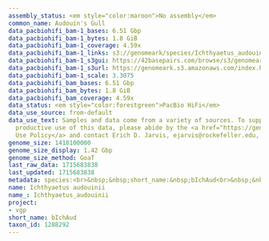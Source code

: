 ```yaml
---
assembly_status: <em style="color:maroon">No assembly</em>
common_name: Audouin's Gull
data_pacbiohifi_bam-1_bases: 6.51 Gbp
data_pacbiohifi_bam-1_bytes: 1.8 GiB
data_pacbiohifi_bam-1_coverage: 4.59x
data_pacbiohifi_bam-1_links: s3://genomeark/species/Ichthyaetus_audouinii/bIchAud1/genomic_data/pacbio_hifi/<br>
data_pacbiohifi_bam-1_s3gui: https://42basepairs.com/browse/s3/genomeark/species/Ichthyaetus_audouinii/bIchAud1/genomic_data/pacbio_hifi/
data_pacbiohifi_bam-1_s3url: https://genomeark.s3.amazonaws.com/index.html?prefix=species/Ichthyaetus_audouinii/bIchAud1/genomic_data/pacbio_hifi/
data_pacbiohifi_bam-1_scale: 3.3075
data_pacbiohifi_bam_bases: 6.51 Gbp
data_pacbiohifi_bam_bytes: 1.8 GiB
data_pacbiohifi_bam_coverage: 4.59x
data_status: <em style="color:forestgreen">PacBio HiFi</em>
data_use_source: from-default
data_use_text: Samples and data come from a variety of sources. To support fair and
  productive use of this data, please abide by the <a href="https://genome10k.soe.ucsc.edu/data-use-policies/">Data
  Use Policy</a> and contact Erich D. Jarvis, ejarvis@rockefeller.edu, with any questions.
genome_size: 1418100000
genome_size_display: 1.42 Gbp
genome_size_method: GoaT
last_raw_data: 1715683838
last_updated: 1715683838
metadata: species:<br>&nbsp;&nbsp;short_name:&nbsp;bIchAud<br>&nbsp;&nbsp;name:&nbsp;Ichthyaetus&nbsp;audouinii<br>&nbsp;&nbsp;taxon_id:&nbsp;1288292<br>&nbsp;&nbsp;common_name:&nbsp;Audouin's&nbsp;Gull<br>&nbsp;&nbsp;order:<br>&nbsp;&nbsp;&nbsp;&nbsp;name:&nbsp;Charadriiformes<br>&nbsp;&nbsp;family:<br>&nbsp;&nbsp;&nbsp;&nbsp;name:&nbsp;Laridae<br>&nbsp;&nbsp;individuals:<br>&nbsp;&nbsp;&nbsp;&nbsp;-&nbsp;short_name:&nbsp;bIchAud1<br>&nbsp;&nbsp;&nbsp;&nbsp;&nbsp;&nbsp;biosample_id:&nbsp;SAMEA115337114<br>&nbsp;&nbsp;&nbsp;&nbsp;&nbsp;&nbsp;sex:&nbsp;female<br>&nbsp;&nbsp;genome_size:&nbsp;1418100000<br>&nbsp;&nbsp;genome_size_method:&nbsp;GoaT<br>&nbsp;&nbsp;project:&nbsp;[&nbsp;vgp&nbsp;]<br>
name: Ichthyaetus audouinii
name_: Ichthyaetus_audouinii
project:
- vgp
short_name: bIchAud
taxon_id: 1288292
---
```

